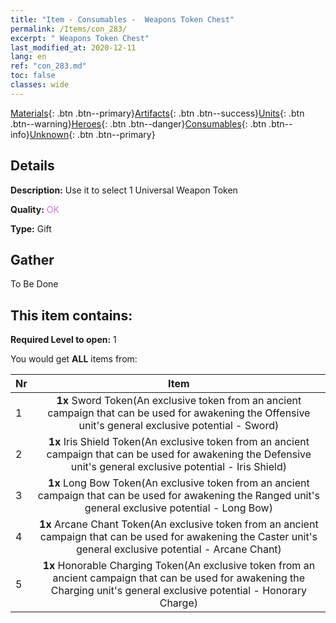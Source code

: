 ```yaml
---
title: "Item - Consumables -  Weapons Token Chest"
permalink: /Items/con_283/
excerpt: " Weapons Token Chest"
last_modified_at: 2020-12-11
lang: en
ref: "con_283.md"
toc: false
classes: wide
---
```

 [Materials](/Items/){: .btn .btn--primary}[Artifacts](/Items/Artifacts/){: .btn .btn--success}[Units](/Items/Units/){: .btn .btn--warning}[Heroes](/Items/Heroes/){: .btn .btn--danger}[Consumables](/Items/Consumables/){: .btn .btn--info}[Unknown](/Items/Unknown/){: .btn .btn--primary}

## Details
 **Description:** Use it to select 1 Universal Weapon Token

 **Quality:** <span style="color: #DA70D6">OK</span>

 **Type:** Gift

## Gather

  To Be Done

## This item contains:

 **Required Level to open:** 1

 You would get **ALL** items  from:

  | Nr |      Item    |
  |:---|:------------:|
  | 1 |  **1x** Sword Token(An exclusive token from an ancient campaign that can be used for awakening the Offensive unit's general exclusive potential - Sword) | 
  | 2 |  **1x** Iris Shield Token(An exclusive token from an ancient campaign that can be used for awakening the Defensive unit's general exclusive potential - Iris Shield) | 
  | 3 |  **1x** Long Bow Token(An exclusive token from an ancient campaign that can be used for awakening the Ranged unit's general exclusive potential - Long Bow) | 
  | 4 |  **1x** Arcane Chant Token(An exclusive token from an ancient campaign that can be used for awakening the Caster unit's general exclusive potential - Arcane Chant) | 
  | 5 |  **1x** Honorable Charging Token(An exclusive token from an ancient campaign that can be used for awakening the Charging unit's general exclusive potential - Honorary Charge) | 
